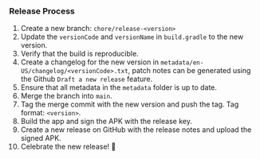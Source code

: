 ### Release Process

1. Create a new branch: `chore/release-<version>`
2. Update the `versionCode` and `versionName` in `build.gradle` to the new version.
3. Verify that the build is reproducible.
4. Create a changelog for the new version in `metadata/en-US/changelog/<versionCode>.txt`, patch
   notes can be generated using the Github `Draft a new release` feature.
5. Ensure that all metadata in the `metadata` folder is up to date.
6. Merge the branch into `main`.
7. Tag the merge commit with the new version and push the tag. Tag format: `<version>`.
8. Build the app and sign the APK with the release key.
9. Create a new release on GitHub with the release notes and upload the signed APK.
10. Celebrate the new release! 🎉

